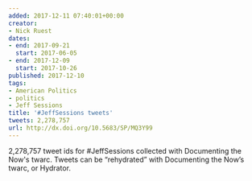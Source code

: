 ```yaml
---
added: 2017-12-11 07:40:01+00:00
creator:
- Nick Ruest
dates:
- end: 2017-09-21
  start: 2017-06-05
- end: 2017-12-09
  start: 2017-10-26
published: 2017-12-10
tags:
- American Politics
- politics
- Jeff Sessions
title: '#JeffSessions tweets'
tweets: 2,278,757
url: http://dx.doi.org/10.5683/SP/MQ3Y99
---
```


2,278,757 tweet ids for #JeffSessions collected with Documenting the Now's twarc. Tweets can be “rehydrated” with Documenting the Now’s twarc, or Hydrator.
